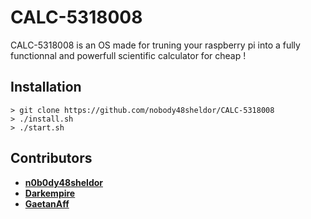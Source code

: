 # CALC-5318008


CALC-5318008 is an OS made for truning your raspberry pi into a fully functionnal and powerfull scientific calculator for cheap !

## Installation

```
> git clone https://github.com/nobody48sheldor/CALC-5318008
> ./install.sh
> ./start.sh
```

## Contributors

* [**n0b0dy48sheldor**](https://github.com/nobody48sheldor)
* [**Darkempire**](https://github.com/Darkempire78)
* [**GaetanAff**](https://github.com/GaetanAff)
